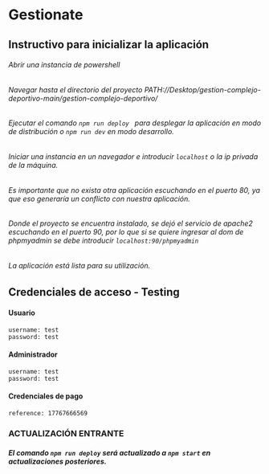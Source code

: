 # Gestionate
## Instructivo para inicializar la aplicación

###### Abrir una instancia de powershell
###### Navegar hasta el directorio del proyecto PATH://Desktop/gestion-complejo-deportivo-main/gestion-complejo-deportivo/
###### Ejecutar el comando ```npm run deploy ``` para desplegar la aplicación en modo de distribución o ```npm run dev``` en modo desarrollo.
###### Iniciar una instancia en un navegador e introducir ```localhost``` o la ip privada de la máquina.
###### Es importante que no exista otra aplicación escuchando en el puerto 80, ya que eso generaría un conflicto con nuestra aplicación.
###### Donde el proyecto se encuentra instalado, se dejó el servicio de apache2 escuchando en el puerto 90, por lo que si se quiere ingresar al dom de phpmyadmin se debe introducir ```localhost:90/phpmyadmin```
###### La aplicación está lista para su utilización.

## Credenciales de acceso - Testing
#### Usuario
	username: test
	password: test

#### Administrador
	username: test
	password: test
#### Credenciales de pago
	reference: 17767666569


### ACTUALIZACIÓN ENTRANTE
##### El comando ```npm run deploy``` será actualizado a ```npm start``` en actualizaciones posteriores.
